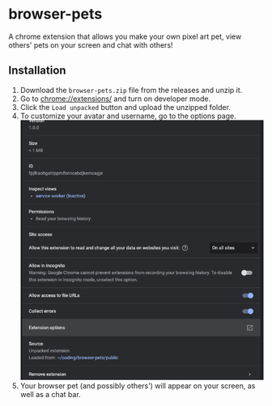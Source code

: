 # browser-pets

A chrome extension that allows you make your own pixel art pet, view others' pets on your screen and chat with others!

## Installation

1. Download the `browser-pets.zip` file from the releases and unzip it.
2. Go to [chrome://extensions/](chrome://extensions/) and turn on developer mode.
3. Click the `Load unpacked` button and upload the unzipped folder.
4. To customize your avatar and username, go to the options page.
   ![options page](/assets/options.png)
5. Your browser pet (and possibly others') will appear on your screen, as well as a chat bar.
